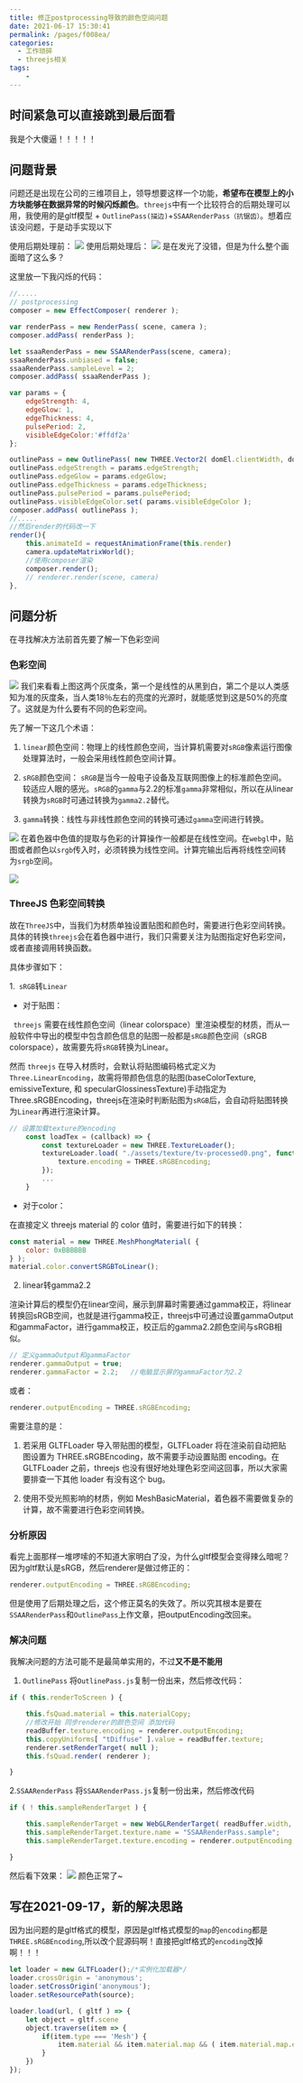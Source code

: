```yaml
---
title: 修正postprocessing导致的颜色空间问题
date: 2021-06-17 15:30:41
permalink: /pages/f008ea/
categories:
  - 工作琐碎
  - threejs相关
tags:
    -
---
```


## 时间紧急可以直接跳到最后面看
我是个大傻逼！！！！！

## 问题背景
问题还是出现在公司的三维项目上，领导想要这样一个功能，**希望布在模型上的小方块能够在数据异常的时候闪烁颜色**。`threejs`中有一个比较符合的后期处理可以用，我使用的是gltf模型 + `OutlinePass(描边)`+`SSAARenderPass（抗锯齿）`。想着应该没问题，于是动手实现以下

使用后期处理前：
![](https://img-blog.csdnimg.cn/20210617155230319.gif#pic_center)
使用后期处理后：
![](https://img-blog.csdnimg.cn/20210617155421604.gif#pic_center)
是在发光了没错，但是为什么整个画面暗了这么多？

这里放一下我闪烁的代码：
```js
//.....
// postprocessing
composer = new EffectComposer( renderer );

var renderPass = new RenderPass( scene, camera );
composer.addPass( renderPass );

let ssaaRenderPass = new SSAARenderPass(scene, camera);
ssaaRenderPass.unbiased = false;
ssaaRenderPass.sampleLevel = 2;
composer.addPass( ssaaRenderPass );

var params = {
    edgeStrength: 4,
    edgeGlow: 1,
    edgeThickness: 4,
    pulsePeriod: 2,
    visibleEdgeColor:'#ffdf2a'
};

outlinePass = new OutlinePass( new THREE.Vector2( domEl.clientWidth, domEl.clientHeight ), scene, camera );
outlinePass.edgeStrength = params.edgeStrength;
outlinePass.edgeGlow = params.edgeGlow;
outlinePass.edgeThickness = params.edgeThickness;
outlinePass.pulsePeriod = params.pulsePeriod;
outlinePass.visibleEdgeColor.set( params.visibleEdgeColor );
composer.addPass( outlinePass );
//.....
//然后render的代码改一下
render(){
    this.animateId = requestAnimationFrame(this.render)
    camera.updateMatrixWorld();
    //使用composer渲染
    composer.render();
    // renderer.render(scene, camera)
},
```

## 问题分析
在寻找解决方法前首先要了解一下色彩空间

### 色彩空间
![](https://img-blog.csdnimg.cn/20210617155751974.png?x-oss-process=image/watermark,type_ZmFuZ3poZW5naGVpdGk,shadow_10,text_aHR0cHM6Ly9ibG9nLmNzZG4ubmV0L3FxXzIzNDQ3MjMx,size_16,color_FFFFFF,t_70#pic_center)
我们来看看上图这两个灰度条，第一个是线性的从黑到白，第二个是以人类感知为准的灰度条，当人类18％左右的亮度的光源时，就能感觉到这是50%的亮度了。这就是为什么要有不同的色彩空间。

先了解一下这几个术语：

1. `linear`颜色空间：物理上的线性颜色空间，当计算机需要对`sRGB`像素运行图像处理算法时，一般会采用线性颜色空间计算。

2. `sRGB`颜色空间： `sRGB`是当今一般电子设备及互联网图像上的标准颜色空间。较适应人眼的感光。`sRGB`的`gamma`与2.2的标准`gamma`非常相似，所以在从linear转换为`sRGB`时可通过转换为`gamma2.2`替代。

3. `gamma`转换：线性与非线性颜色空间的转换可通过`gamma`空间进行转换。

![](https://img-blog.csdnimg.cn/20210617155941689.png?x-oss-process=image/watermark,type_ZmFuZ3poZW5naGVpdGk,shadow_10,text_aHR0cHM6Ly9ibG9nLmNzZG4ubmV0L3FxXzIzNDQ3MjMx,size_16,color_FFFFFF,t_70#pic_center)
在着色器中色值的提取与色彩的计算操作一般都是在线性空间。在`webgl`中，贴图或者颜色以`srgb`传入时，必须转换为线性空间。计算完输出后再将线性空间转为`srgb`空间。

![](https://img-blog.csdnimg.cn/20210617160057325.png?x-oss-process=image/watermark,type_ZmFuZ3poZW5naGVpdGk,shadow_10,text_aHR0cHM6Ly9ibG9nLmNzZG4ubmV0L3FxXzIzNDQ3MjMx,size_16,color_FFFFFF,t_70#pic_center)
### ThreeJS 色彩空间转换
故在`ThreeJS`中，当我们为材质单独设置贴图和颜色时，需要进行色彩空间转换。具体的转换`threejs`会在着色器中进行，我们只需要关注为贴图指定好色彩空间，或者直接调用转换函数。

具体步骤如下：

1.` sRGB`转`Linear`

   -  对于贴图：

` threejs` 需要在线性颜色空间（linear colorspace）里渲染模型的材质，而从一般软件中导出的模型中包含颜色信息的贴图一般都是`sRGB`颜色空间（sRGB colorspace），故需要先将`sRGB`转换为Linear。

 然而 `threejs` 在导入材质时，会默认将贴图编码格式定义为`Three.LinearEncoding`，故需将带颜色信息的贴图(baseColorTexture, emissiveTexture, 和 specularGlossinessTexture)手动指定为Three.sRGBEncoding，threejs在渲染时判断贴图为`sRGB`后，会自动将贴图转换为`Linear`再进行渲染计算。

```js
// 设置加载texture的encoding
    const loadTex = (callback) => {
        const textureLoader = new THREE.TextureLoader();
        textureLoader.load( "./assets/texture/tv-processed0.png", function(texture){
            texture.encoding = THREE.sRGBEncoding;
        });
        ...
    }
 ```
- 对于color：

 在直接定义 threejs material 的 color 值时，需要进行如下的转换：

```js
const material = new THREE.MeshPhongMaterial( {
    color: 0xBBBBBB
} );
material.color.convertSRGBToLinear();
```
2. linear转gamma2.2

 渲染计算后的模型仍在linear空间，展示到屏幕时需要通过gamma校正，将linear转换回sRGB空间，也就是进行gamma校正，threejs中可通过设置gammaOutput和gammaFactor，进行gamma校正，校正后的gamma2.2颜色空间与sRGB相似。

```js
// 定义gammaOutput和gammaFactor
renderer.gammaOutput = true;
renderer.gammaFactor = 2.2;   //电脑显示屏的gammaFactor为2.2
```
或者：
```js
renderer.outputEncoding = THREE.sRGBEncoding;
```
需要注意的是：

1. 若采用 GLTFLoader 导入带贴图的模型，GLTFLoader 将在渲染前自动把贴图设置为 THREE.sRGBEncoding，故不需要手动设置贴图 encoding。在 GLTFLoader 之前，threejs 也没有很好地处理色彩空间这回事，所以大家需要排查一下其他 loader 有没有这个 bug。

2. 使用不受光照影响的材质，例如 MeshBasicMaterial，着色器不需要做复杂的计算，故不需要进行色彩空间转换。

### 分析原因
看完上面那样一堆啰嗦的不知道大家明白了没，为什么gltf模型会变得辣么暗呢？因为gltf默认是sRGB，然后renderer是做过修正的：
```js
renderer.outputEncoding = THREE.sRGBEncoding;
```
但是使用了后期处理之后，这个修正莫名的失效了。所以究其根本是要在`SSAARenderPass`和`OutlinePass`上作文章，把outputEncoding改回来。

### 解决问题
我解决问题的方法可能不是最简单实用的，不过**又不是不能用**
1. `OutlinePass`
将`OutlinePass.js`复制一份出来，然后修改代码：
```js {4,5}
if ( this.renderToScreen ) {

	this.fsQuad.material = this.materialCopy;
	//修改开始 同步renderer的颜色空间 添加代码
	readBuffer.texture.encoding = renderer.outputEncoding;
	this.copyUniforms[ "tDiffuse" ].value = readBuffer.texture;
	renderer.setRenderTarget( null );
	this.fsQuad.render( renderer );

}
```

2.`SSAARenderPass`
将`SSAARenderPass.js`复制一份出来，然后修改代码
```js {5}
if ( ! this.sampleRenderTarget ) {

	this.sampleRenderTarget = new WebGLRenderTarget( readBuffer.width, readBuffer.height, { minFilter: LinearFilter, magFilter: LinearFilter, format: RGBAFormat } );
	this.sampleRenderTarget.texture.name = "SSAARenderPass.sample";
	this.sampleRenderTarget.texture.encoding = renderer.outputEncoding;

}
```
然后看下效果：
![](https://img-blog.csdnimg.cn/20210617164610338.gif#pic_center)
颜色正常了~

## 写在2021-09-17，新的解决思路
因为出问题的是gltf格式的模型，原因是gltf格式模型的`map`的`encoding`都是`THREE.sRGBEncoding`,所以改个屁源码啊！直接把gltf格式的`encoding`改掉啊！！！
```js {8-12}
let loader = new GLTFLoader();/*实例化加载器*/
loader.crossOrigin = 'anonymous';
loader.setCrossOrigin('anonymous');
loader.setResourcePath(source);

loader.load(url, ( gltf ) => {
    let object = gltf.scene
    object.traverse(item => {
        if(item.type === 'Mesh') {
            item.material && item.material.map && ( item.material.map.encoding = THREE.LinearEncoding )
        }
    })
});
```